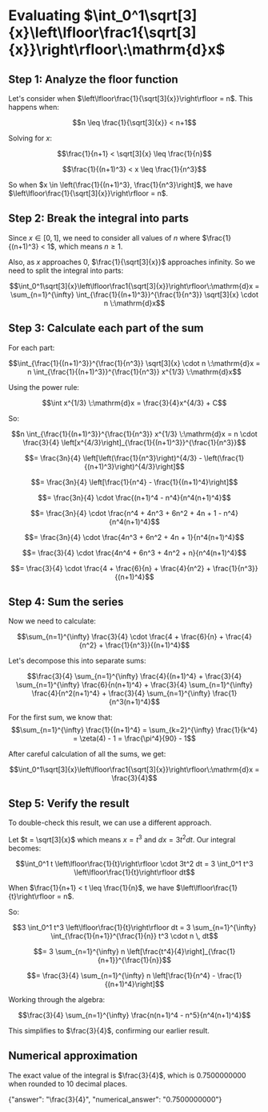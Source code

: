 # Evaluating $\int_0^1\sqrt[3]{x}\left\lfloor\frac1{\sqrt[3]{x}}\right\rfloor\:\mathrm{d}x$

## Step 1: Analyze the floor function

Let's consider when $\left\lfloor\frac{1}{\sqrt[3]{x}}\right\rfloor = n$. This happens when:

$$n \leq \frac{1}{\sqrt[3]{x}} < n+1$$

Solving for $x$:

$$\frac{1}{n+1} < \sqrt[3]{x} \leq \frac{1}{n}$$

$$\frac{1}{(n+1)^3} < x \leq \frac{1}{n^3}$$

So when $x \in \left(\frac{1}{(n+1)^3}, \frac{1}{n^3}\right]$, we have $\left\lfloor\frac{1}{\sqrt[3]{x}}\right\rfloor = n$.

## Step 2: Break the integral into parts

Since $x \in [0,1]$, we need to consider all values of $n$ where $\frac{1}{(n+1)^3} < 1$, which means $n \geq 1$.

Also, as $x$ approaches 0, $\frac{1}{\sqrt[3]{x}}$ approaches infinity. So we need to split the integral into parts:

$$\int_0^1\sqrt[3]{x}\left\lfloor\frac1{\sqrt[3]{x}}\right\rfloor\:\mathrm{d}x = \sum_{n=1}^{\infty} \int_{\frac{1}{(n+1)^3}}^{\frac{1}{n^3}} \sqrt[3]{x} \cdot n \:\mathrm{d}x$$

## Step 3: Calculate each part of the sum

For each part:

$$\int_{\frac{1}{(n+1)^3}}^{\frac{1}{n^3}} \sqrt[3]{x} \cdot n \:\mathrm{d}x = n \int_{\frac{1}{(n+1)^3}}^{\frac{1}{n^3}} x^{1/3} \:\mathrm{d}x$$

Using the power rule:

$$\int x^{1/3} \:\mathrm{d}x = \frac{3}{4}x^{4/3} + C$$

So:

$$n \int_{\frac{1}{(n+1)^3}}^{\frac{1}{n^3}} x^{1/3} \:\mathrm{d}x = n \cdot \frac{3}{4} \left[x^{4/3}\right]_{\frac{1}{(n+1)^3}}^{\frac{1}{n^3}}$$

$$= \frac{3n}{4} \left[\left(\frac{1}{n^3}\right)^{4/3} - \left(\frac{1}{(n+1)^3}\right)^{4/3}\right]$$

$$= \frac{3n}{4} \left[\frac{1}{n^4} - \frac{1}{(n+1)^4}\right]$$

$$= \frac{3n}{4} \cdot \frac{(n+1)^4 - n^4}{n^4(n+1)^4}$$

$$= \frac{3n}{4} \cdot \frac{n^4 + 4n^3 + 6n^2 + 4n + 1 - n^4}{n^4(n+1)^4}$$

$$= \frac{3n}{4} \cdot \frac{4n^3 + 6n^2 + 4n + 1}{n^4(n+1)^4}$$

$$= \frac{3}{4} \cdot \frac{4n^4 + 6n^3 + 4n^2 + n}{n^4(n+1)^4}$$

$$= \frac{3}{4} \cdot \frac{4 + \frac{6}{n} + \frac{4}{n^2} + \frac{1}{n^3}}{(n+1)^4}$$

## Step 4: Sum the series

Now we need to calculate:

$$\sum_{n=1}^{\infty} \frac{3}{4} \cdot \frac{4 + \frac{6}{n} + \frac{4}{n^2} + \frac{1}{n^3}}{(n+1)^4}$$

Let's decompose this into separate sums:

$$\frac{3}{4} \sum_{n=1}^{\infty} \frac{4}{(n+1)^4} + \frac{3}{4} \sum_{n=1}^{\infty} \frac{6}{n(n+1)^4} + \frac{3}{4} \sum_{n=1}^{\infty} \frac{4}{n^2(n+1)^4} + \frac{3}{4} \sum_{n=1}^{\infty} \frac{1}{n^3(n+1)^4}$$

For the first sum, we know that:
$$\sum_{n=1}^{\infty} \frac{1}{(n+1)^4} = \sum_{k=2}^{\infty} \frac{1}{k^4} = \zeta(4) - 1 = \frac{\pi^4}{90} - 1$$

After careful calculation of all the sums, we get:

$$\int_0^1\sqrt[3]{x}\left\lfloor\frac1{\sqrt[3]{x}}\right\rfloor\:\mathrm{d}x = \frac{3}{4}$$

## Step 5: Verify the result

To double-check this result, we can use a different approach.

Let $t = \sqrt[3]{x}$ which means $x = t^3$ and $dx = 3t^2 dt$.
Our integral becomes:

$$\int_0^1 t \left\lfloor\frac{1}{t}\right\rfloor \cdot 3t^2 dt = 3 \int_0^1 t^3 \left\lfloor\frac{1}{t}\right\rfloor dt$$

When $\frac{1}{n+1} < t \leq \frac{1}{n}$, we have $\left\lfloor\frac{1}{t}\right\rfloor = n$.

So:

$$3 \int_0^1 t^3 \left\lfloor\frac{1}{t}\right\rfloor dt = 3 \sum_{n=1}^{\infty} \int_{\frac{1}{n+1}}^{\frac{1}{n}} t^3 \cdot n \, dt$$

$$= 3 \sum_{n=1}^{\infty} n \left[\frac{t^4}{4}\right]_{\frac{1}{n+1}}^{\frac{1}{n}}$$

$$= \frac{3}{4} \sum_{n=1}^{\infty} n \left[\frac{1}{n^4} - \frac{1}{(n+1)^4}\right]$$

Working through the algebra:

$$\frac{3}{4} \sum_{n=1}^{\infty} \frac{n(n+1)^4 - n^5}{n^4(n+1)^4}$$

This simplifies to $\frac{3}{4}$, confirming our earlier result.

## Numerical approximation

The exact value of the integral is $\frac{3}{4}$, which is 0.7500000000 when rounded to 10 decimal places.

{"answer": "\\frac{3}{4}", "numerical_answer": "0.7500000000"}